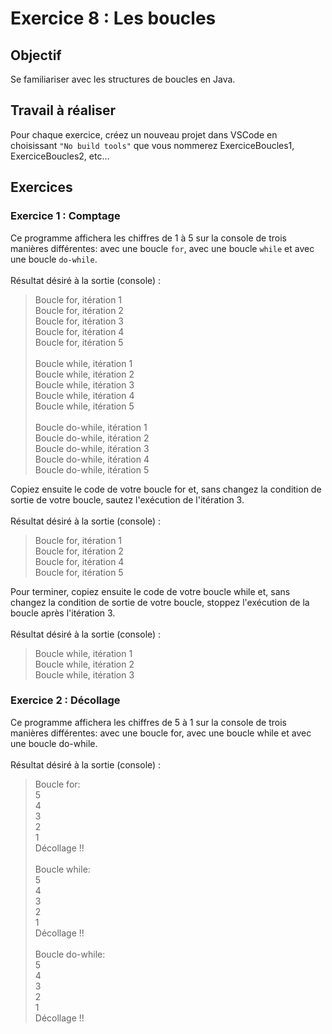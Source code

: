 # Exercice 8 : Les boucles

## Objectif
Se familiariser avec les structures de boucles en Java.

## Travail à réaliser
Pour chaque exercice, créez un nouveau projet dans VSCode en choisissant `"No build tools"` que vous nommerez ExerciceBoucles1, ExerciceBoucles2, etc…

## Exercices

### Exercice 1 : Comptage
Ce programme affichera les chiffres de 1 à 5 sur la console de trois manières différentes: avec une boucle `for`, avec une boucle `while` et avec une boucle `do-while`. <br>
<br>
Résultat désiré à la sortie (console) :
>Boucle for, itération 1<br>
>Boucle for, itération 2<br>
>Boucle for, itération 3<br>
>Boucle for, itération 4<br>
>Boucle for, itération 5<br><br>
>Boucle while, itération 1<br>
>Boucle while, itération 2<br>
>Boucle while, itération 3<br>
>Boucle while, itération 4<br>
>Boucle while, itération 5<br><br>
>Boucle do-while, itération 1<br>
>Boucle do-while, itération 2<br>
>Boucle do-while, itération 3<br>
>Boucle do-while, itération 4<br>
>Boucle do-while, itération 5<br>

Copiez ensuite le code de votre boucle for et, sans changez la condition de sortie de votre boucle, sautez l'exécution de l'itération 3. <br><br>
Résultat désiré à la sortie (console) :

>Boucle for, itération 1<br>
>Boucle for, itération 2<br>
>Boucle for, itération 4<br>
>Boucle for, itération 5<br>

Pour terminer, copiez ensuite le code de votre boucle while et, sans changez la condition de sortie de votre boucle, stoppez l'exécution de la boucle après l'itération 3. <br><br>
Résultat désiré à la sortie (console) :

>Boucle while, itération 1<br>
>Boucle while, itération 2<br>
>Boucle while, itération 3<br>

### Exercice 2 : Décollage
Ce programme affichera les chiffres de 5 à 1 sur la console de trois manières différentes: avec une boucle for, avec une boucle while et avec une boucle do-while. <br><br>
Résultat désiré à la sortie (console) :
>Boucle for:<br>
>5<br>
>4<br>
>3<br>
>2<br>
>1<br>
>Décollage !!<br><br>
>Boucle while:<br>
>5<br>
>4<br>
>3<br>
>2<br>
>1<br>
>Décollage !!<br><br>
>Boucle do-while:<br>
>5<br>
>4<br>
>3<br>
>2<br>
>1<br>
>Décollage !!<br>

